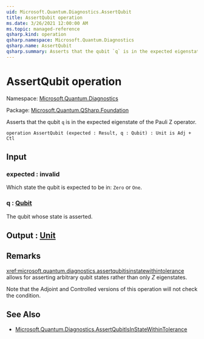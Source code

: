 ```yaml
---
uid: Microsoft.Quantum.Diagnostics.AssertQubit
title: AssertQubit operation
ms.date: 3/26/2021 12:00:00 AM
ms.topic: managed-reference
qsharp.kind: operation
qsharp.namespace: Microsoft.Quantum.Diagnostics
qsharp.name: AssertQubit
qsharp.summary: Asserts that the qubit `q` is in the expected eigenstate of the Pauli Z operator.
---
```


# AssertQubit operation

Namespace: [Microsoft.Quantum.Diagnostics](xref:Microsoft.Quantum.Diagnostics)

Package: [Microsoft.Quantum.QSharp.Foundation](https://nuget.org/packages/Microsoft.Quantum.QSharp.Foundation)


Asserts that the qubit `q` is in the expected eigenstate of the Pauli Z operator.

```qsharp
operation AssertQubit (expected : Result, q : Qubit) : Unit is Adj + Ctl
```


## Input

### expected : __invalid<Result>__

Which state the qubit is expected to be in: `Zero` or `One`.


### q : [Qubit](xref:microsoft.quantum.lang-ref.qubit)

The qubit whose state is asserted.



## Output : [Unit](xref:microsoft.quantum.lang-ref.unit)



## Remarks

<xref:microsoft.quantum.diagnostics.assertqubitisinstatewithintolerance> allows for assertingarbitrary qubit states rather than only $Z$ eigenstates.Note that the Adjoint and Controlled versions of this operation will notcheck the condition.

## See Also

- [Microsoft.Quantum.Diagnostics.AssertQubitIsInStateWithinTolerance](xref:Microsoft.Quantum.Diagnostics.AssertQubitIsInStateWithinTolerance)